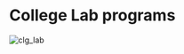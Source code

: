 # College Lab programs
![clg_lab](https://socialify.git.ci/karthi802/clg_lab/image?owner=1&pattern=Circuit%20Board&theme=Dark)
